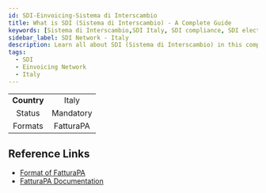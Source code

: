 ```yaml
---
id: SDI-Einvoicing-Sistema di Interscambio
title: What is SDI (Sistema di Interscambio) - A Complete Guide
keywords: [Sistema di Interscambio,SDI Italy, SDI compliance, SDI electronic invoicing, SDI software, SDI invoice format, SDI benefits, SDI vs SdI, SDI invoice management, SDI solutions, SDI digital transformation, SDI requirements, SDI tax compliance, SDI invoice approval process, SDI digital signature, SDI for small businesses, SDI for freelancers, SDI API, SDI invoicing process, SDI data interchange, SDI VAT, SDI XML, SDI document management, SDI automated invoice processing, SDI interoperability, SDI security, SDI invoice transmission, SDI electronic billing, SDI regulatory compliance, SDI invoice archiving, SDI document exchange, SDI document flow, SDI invoicing software, SDI B2B, SDI invoice validation, SDI e-commerce, SDI accounting software, SDI invoicing system, SDI digital invoicing]
sidebar_label: SDI Network - Italy
description: Learn all about SDI (Sistema di Interscambio) in this comprehensive guide, including how it works and why it's important.
tags:
  - SDI
  - Einvoicing Network
  - Italy
---
```


<table align="center">
    <tr>
      <td align="center"><b>Country</b></td>
        <td align="center">Italy</td>
    </tr>
    <tr>
        <td align="center">Status</td>
        <td align="center">Mandatory</td>
    </tr>
  <tr>
        <td align="center">Formats</td>
        <td align="center">FatturaPA</td>
    </tr>
</table>

<!--


## FatturaPA
FatturaPA isis the only type of electronic invoice that is accepted by Public Administrations. This is as per the Italian Law number 633, 1972, article 21, subsection 1. 

## Esterometro

Esterometro was a tax reporting scheme that was originally put into place in 2019 in Italy. As per this scheme the VAT registered businesses in Italy were required to report sales and purchase invoices to or from foreign businesses and non-established businesses to the Agenzia Entrate quarterly. 
Typical transactions on these invoices include intracommunity acquisitions, and imports and exports. This scheme was to cover those invoices that originally did not fall into the scope of the Sistema di Interscambio

The Esterometro tax reporting scheme in Italy was abloshed in July 2022. It was replaced entirely by SDI(Sistema di Interscambio) reporting. 




## What it is, How to Use it, and Things to Note for e-Invoicing in Europe

## What is Peppol?

## Uses of Peppol

## How to Sign Up and Send E-Invoices on Peppol

## Integration with Peppol 

## Things to Note When Using Peppol

-->

## Reference Links
* [Format of FatturaPA](https://www.fatturapa.gov.it/en/lafatturapa/formatofatturapa/)
* [FatturaPA Documentation](https://www.fatturapa.gov.it/en/norme-e-regole/documentazione-fattura-elettronica/formato-fatturapa/)

